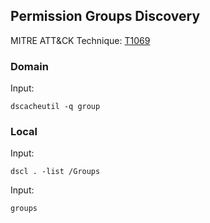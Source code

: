 ## Permission Groups Discovery

MITRE ATT&CK Technique: [T1069](https://attack.mitre.org/wiki/Technique/T1069)


### Domain

Input:

    dscacheutil -q group

### Local

Input:

    dscl . -list /Groups

Input:

    groups
